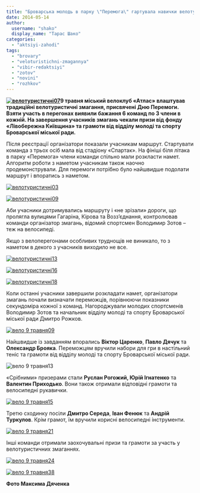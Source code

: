 ```yaml
---
title: "Броварська молодь в парку \"Перемога\" гартувала навички велотуризму"
date: 2014-05-14
author: 
  username: "shako"
  display_name: "Тарас Шако"
categories: 
  - "aktsiyi-zahodi"
tags: 
  - "brovary"
  - "veloturistichni-zmagannya"
  - "vibir-redaktsiyi"
  - "zotov"
  - "novini"
  - "rozhkov"
---
```


**[![велотуристичні07](https://mpz.brovary.org/wp-content/uploads/2014/05/veloturistichni07.jpg)](https://mpz.brovary.org/wp-content/uploads/2014/05/veloturistichni07.jpg)9 травня міський велоклуб «Атлас» влаштував традиційні велотуристичні змагання, присвячені Дню Перемоги. Взяти участь в перегонах виявили бажання 6 команд по 3 члени в кожній. На завершення учасників змагань чекали призи від фонду «Лівобережна Київщина» та грамоти від відділу молоді та спорту Броварської міської ради.**

Після реєстрації організатори показали учасникам маршрут. Стартувати команда з трьох осіб мала від стадіону «Спартак». На фініші біля літака в парку «Перемога» члени команди спільно мали розкласти намет. Алгоритм роботи з наметом учасникам також наочно продемонстрували. Для перемоги потрібно було найшвидше подолати маршрут і впоратись з наметом.

[![велотуристичні03](https://mpz.brovary.org/wp-content/uploads/2014/05/veloturistichni03.jpg)](https://mpz.brovary.org/wp-content/uploads/2014/05/veloturistichni03.jpg)

[![велотуристичні09](https://mpz.brovary.org/wp-content/uploads/2014/05/veloturistichni09.jpg)](https://mpz.brovary.org/wp-content/uploads/2014/05/veloturistichni09.jpg)

Аби учасники дотримувались маршруту і «не зрізали» дороги, що пролягла вулицями Гагаріна, Кірова та Возз’єднання, контролював команди організатор змагань, відомий спортсмен Володимир Зотов – теж на велосипеді.

Якщо з велоперегонами особливих труднощів не виникало, то з наметом в декого з учасників виходило не все.

[![велотуристичні13](https://mpz.brovary.org/wp-content/uploads/2014/05/veloturistichni13.jpg)](https://mpz.brovary.org/wp-content/uploads/2014/05/veloturistichni13.jpg)

[![велотуристичні16](https://mpz.brovary.org/wp-content/uploads/2014/05/veloturistichni16.jpg)](https://mpz.brovary.org/wp-content/uploads/2014/05/veloturistichni16.jpg)

[![велотуристичні18](https://mpz.brovary.org/wp-content/uploads/2014/05/veloturistichni18.jpg)](https://mpz.brovary.org/wp-content/uploads/2014/05/veloturistichni18.jpg)

Коли останні учасники завершили розкладати намет, організатори змагань почали визначати переможців, порівнюючи показники секундоміра кожної з команд. Нагороджували молодих спортсменів Володимир Зотов та начальник відділу молоді та спорту Броварської міської ради Дмитро Рожков.

[![вело 9 травня09](https://mpz.brovary.org/wp-content/uploads/2014/05/velo-9-travnya09.jpg)](https://mpz.brovary.org/wp-content/uploads/2014/05/velo-9-travnya09.jpg)

Найшвидше із завданням впорались **Віктор Царенко**, **Павло Дячук** та **Олександр Брояка**. Переможцям вручили набори для гри в настільний теніс та грамоти від відділу молоді та спорту Броварської міської ради.

![вело 9 травня13](https://mpz.brovary.org/wp-content/uploads/2014/05/velo-9-travnya13.jpg)

«Срібними» призерами стали **Руслан Рогожий, Юрій Ігнатенко** та **Валентин Приходько**. Вони також отримали відповідні грамоти та велосипедні рукавички.

[![вело 9 травня15](https://mpz.brovary.org/wp-content/uploads/2014/05/velo-9-travnya15.jpg)](https://mpz.brovary.org/wp-content/uploads/2014/05/velo-9-travnya15.jpg)

Третю сходинку посіли **Дмитро Середа**, **Іван Фенюк** та **Андрій Туркулов**. Крім грамот, їм вручили корисні велосипедні інструменти.

[![вело 9 травня21](https://mpz.brovary.org/wp-content/uploads/2014/05/velo-9-travnya21.jpg)](https://mpz.brovary.org/wp-content/uploads/2014/05/velo-9-travnya21.jpg)

Інші команди отримали заохочувальні призи та грамоти за участь у велотуристичних змаганнях.

[![вело 9 травня24](https://mpz.brovary.org/wp-content/uploads/2014/05/velo-9-travnya24.jpg)](https://mpz.brovary.org/wp-content/uploads/2014/05/velo-9-travnya24.jpg)

[![вело 9 травня38](https://mpz.brovary.org/wp-content/uploads/2014/05/velo-9-travnya38.jpg)](https://mpz.brovary.org/wp-content/uploads/2014/05/velo-9-travnya38.jpg)

**Фото Максима Дяченка**

